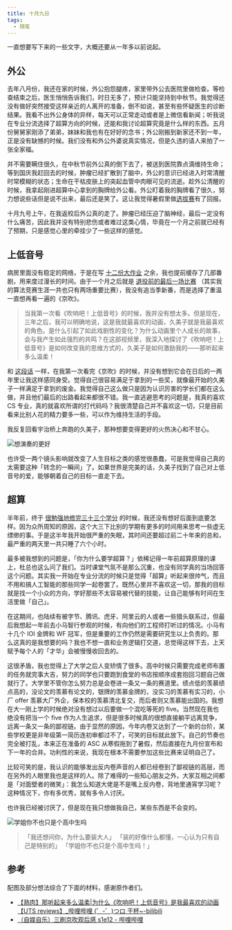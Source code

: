 ```yaml
---
title: 十月九日
tags:
  - 随笔
---
```


一直想要写下来的一些文字，大概还要从一年多以前说起。

## 外公

去年八月份，我还在家的时候，外公抱怨腿疼，家里带外公去医院里做检查。等检查结束之后，医生悄悄告诉我们，时日无多了，预计只能坚持到中秋节。我觉得还没有做好突然接受这样亲近的人离开的准备，倒不如说，甚至有些怀疑医生的诊断结果。我看不出外公身体的异样，每天可以正常走动或者是上微信看新闻；听我说在专业分流选择了超算方向的时候，还能和我讨论超算究竟是什么样的东西。五月份舅舅家刚添了弟弟，妹妹和我也有在好好的念书；外公刚搬到新家还不到一年，正是没有缺憾的时候。我们没有和外公外婆说真实情况，但是久违的请人来拍了一张全家福。

并不需要瞒住很久，在中秋节前外公真的倒下去了，被送到医院靠点滴维持生命；等到国庆我赶回去的时候，肿瘤已经扩散到了脑中，外公的意识已经进入时常清醒时常模糊的状态；生命在干枯皮肤上的突起血管中肉眼可见的流逝。趁外公清醒的时候，我拿起刚进超算中心拿到的胸牌给外公看。外公盯着我的胸牌看了很久，努力想说些话但是说不出来，最后还是笑了。这让我觉得暑假里做[选拔赛](https://wu-kan.cn/_posts/2019-07-24-ASC20%E9%80%89%E6%8B%94%E7%BA%AA%E4%BA%8B/)有了回报。

十月九号上午，在我返校后外公真的走了。肿瘤已经压迫了脑神经，最后一定没有什么痛苦，因此我并没有特别悲伤或者难过这类心情，毕竟在一个月之前就已经有了预期，只是感觉心里的牵挂少了一些这样的感觉。

## 上低音号

病房里面没有稳定的网络，于是在写 [十二份大作业](https://wu-kan.cn/_posts/2020-01-24-%E4%BB%8A%E6%97%A5%E6%AD%A4%E6%97%B6%E6%89%80%E6%83%B3%E4%B9%8B%E4%BA%8B/) 之余，我也提前缓存了几部番剧，用来度过漫长的时间。由于一个月之后就是 [退役前的最后一场比赛](https://wu-kan.cn/_posts/2019-11-04-%E5%86%8D%E8%A7%81-%E7%AE%97%E6%B3%95%E7%AB%9E%E8%B5%9B/) （其实我的算法竞赛生涯一共也只有两场重要比赛），我没有追当季新番，而是选择了重温一直想再看一遍的《京吹》。

> 当我第一次看《吹响吧！上低音号》的时候，我并没有想太多。但是现在，三年之后，我可以明确地说，这是我就最喜欢的动画，久美子就是我最喜欢的角色。是什么引起了如此戏剧性的变化？为什么动画里个人成长的故事，会与我产生如此强烈的共鸣？在这部视频里，我深入地探讨了《吹响吧！上低音号》是如何改变我的思维方式的，久美子是如何激励我的——那听起来多么温柔！

和 [这段话](https://www.bilibili.com/video/BV15W411r7aR) 一样，在我第一次看完《京吹》的时候，并没有想到它会在日后的一两年里让我这样感同身受。觉得自己很容易满足于拿到的一些奖，就像最开始的久美子一样满足于拿到的废金。我觉得自己这么做只是因为认识厉害的学长们都在这么做，并且他们最后的出路看起来都很不错。我一直逃避思考的问题是，我真的喜欢 CS 专业，真的就喜欢所谓的打代码吗？我很清楚自己并不喜欢这一切，只是目前看来比别人花的精力要多一些，可以作为维持生活的手段。

我反复回看宇治桥上奔跑的久美子，那种想要变得更好的火热决心和不甘心。

![想演奏的更好](https://i.loli.net/2020/10/03/mMX86e2lfZbh7EB.gif)

也许受一两个镜头影响就改变了人生目标之类的感觉很愚蠢，可是我觉得自己真的太需要这种「转念的一瞬间」了。如果世界是完美的话，久美子找到了自己对上低音号的爱，能够朝着自己的目标一直走下去。

## 超算

半年前，终于 [很勉强地修完三十三个学分](https://wu-kan.cn/_posts/2020-01-24-%E4%BB%8A%E6%97%A5%E6%AD%A4%E6%97%B6%E6%89%80%E6%83%B3%E4%B9%8B%E4%BA%8B/) 的时候，我还没有想好后面到底要怎样。因为众所周知的原因，这个大三下比别的学期有更多的时间用来思考一些虚无缥缈的事。于是这半年我开始很严重的失眠，其时间还要超过前二十年来的总和，最严重的两天里一共只睡了六个小时。

最多被我想到的问题是，「你为什么要学超算？」依稀记得一年前超算原理的课上，杜总也这么问了我们。当时课堂气氛不是那么沉重，也没有同学真的当场回答这个问题。其实我一开始在专业分流的时候只是觉得「超算」听起来很帅气，而且不用和搞人工智能的那些同学一起卷罢了。既然心里并不喜欢这一切，那我的目标就是找一个小众的方向，学好那些不太容易被代替的技能，让自己能够有时间在生活里做「自己」。

在这期间，也陆续有被字节、腾讯、虎牙、阿里云的人或者一些猎头联系过，但最后我想起一年前去小马智行参观的时候，有向他们的工程师打听过的情况。小马有十几个 IOI 金牌和 WF 冠军，但是重要的工作仍然是需要研究生以上负责的。那么这真的是我想要的吗？我也不想一直和业务逻辑打交道，总觉得这样下去，上天赋予每个人的「才华」会被慢慢收回去的。

这很矛盾，我也觉得上了大学之后人变矫情了很多。高中时候只需要完成老师布置的任务就完事大吉，努力的同学也只要跑到食堂的书店按顺序成套抱回习题自己做就行了。大学里不管你怎么努力总是会卷进一条又一条的赛道里。绩点低的羡慕绩点高的，没论文的羡慕有论文的，银牌的羡慕金牌的，没实习的羡慕有实习的，小厂 offer 羡慕大厂外企，保本校的羡慕清北复交，而后者则又羡慕能出国的。我想在大一刚上学的时候绝对没有想过以后要做一个混吃等死的 five。当然现在我也绝没有把当一个 five 作为人生追求，但是很多时候真的很想直接躺平远离竞争，远离一条又一条的鄙视链。由于显然的原因，今年内卷又达到了一个新的台阶，某些学校更是非年级第一简历连初审都过不了，可笑的目标就此放下。自己的节奏也完全被打乱，本来正在准备的 ASC 从寒假拖到了暑假，然后直接在九月份宣布和下一年的合并。功利性的来说，我现在根本不需要参加这些比赛来证明自己了。

比较可笑的是，我认识的能够发出反内卷声音的人都已经卷到了鄙视链的高层，而在另外的人眼里我也是这样的人。除了难得的一些知心朋友之外，大家互相之间都是「对面壁者的微笑」：我怎么知道大佬是不是嘴上反内卷，背地里通宵学习呢？这种情况下，你有多优秀，就有多令人讨厌。

也许我已经被讨厌了，但是现在我只想做我自己，某些东西是不会变的。

![学姐你不也只是个高中生吗](https://i.loli.net/2020/10/09/H2oWiB5e7I6zVaS.png)

> 「我还想问你，为什么要装大人」
> 「装的好像什么都懂，一心认为只有自己是特别的」
> 「学姐你不也只是个高中生吗！」

## 参考

配图及部分想法综合了下面的材料，感谢原作者们。

- [【熟肉】那听起来多么温柔\|为什么《吹响吧！上低音号》是我最喜欢的动画【UTS reviews】\_哔哩哔哩 (゜-゜)つロ 干杯\~-bilibili](https://www.bilibili.com/video/BV15W411r7aR)
- [（自娱自乐）三刷京吹观后感 s1e12 - 哔哩哔哩](https://www.bilibili.com/read/cv7501359)
